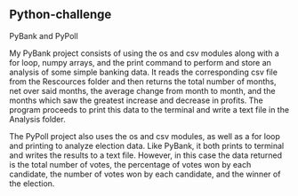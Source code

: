 ## Python-challenge
PyBank and PyPoll

My PyBank project consists of using the os and csv modules along with a for loop, numpy arrays, and the print command to perform and store an analysis of some simple banking data. It reads the corresponding csv file from the Rescources folder and then returns the total number of months, net over said months, the average change from month to month, and the months which saw the greatest increase and decrease in profits. The program proceeds to print this data to the terminal and write a text file in the Analysis folder.

The PyPoll project also uses the os and csv modules, as well as a for loop and printing to analyze election data. Like PyBank, it both prints to terminal and writes the results to a text file. However, in this case the data returned is the total number of votes, the percentage of votes won by each candidate, the number of votes won by each candidate, and the winner of the election.
